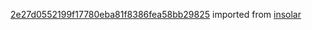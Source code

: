 [2e27d0552199f17780eba81f8386fea58bb29825](https://github.com/insolar/insolar/commit/2e27d0552199f17780eba81f8386fea58bb29825) imported from [insolar](https://github.com/insolar/insolar)
